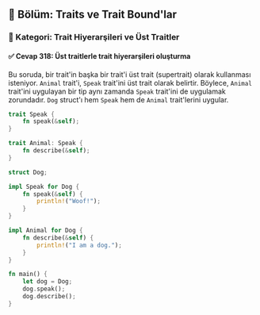 ## 📘 Bölüm: Traits ve Trait Bound'lar
### 🔹 Kategori: Trait Hiyerarşileri ve Üst Traitler
#### ✅ Cevap 318: Üst traitlerle trait hiyerarşileri oluşturma

Bu soruda, bir trait'in başka bir trait'i üst trait (supertrait) olarak kullanması isteniyor. `Animal` trait'i, `Speak` trait'ini üst trait olarak belirtir. Böylece, `Animal` trait'ini uygulayan bir tip aynı zamanda `Speak` trait'ini de uygulamak zorundadır. `Dog` struct'ı hem `Speak` hem de `Animal` trait'lerini uygular.

```rust
trait Speak {
    fn speak(&self);
}

trait Animal: Speak {
    fn describe(&self);
}

struct Dog;

impl Speak for Dog {
    fn speak(&self) {
        println!("Woof!");
    }
}

impl Animal for Dog {
    fn describe(&self) {
        println!("I am a dog.");
    }
}

fn main() {
    let dog = Dog;
    dog.speak();
    dog.describe();
}
```
